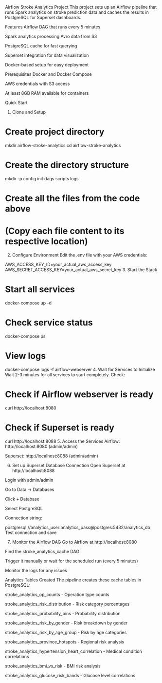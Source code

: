 Airflow Stroke Analytics Project
This project sets up an Airflow pipeline that runs Spark analytics on stroke prediction data and caches the results in PostgreSQL for Superset dashboards.

Features
Airflow DAG that runs every 5 minutes

Spark analytics processing Avro data from S3

PostgreSQL cache for fast querying

Superset integration for data visualization

Docker-based setup for easy deployment

Prerequisites
Docker and Docker Compose

AWS credentials with S3 access

At least 8GB RAM available for containers

Quick Start
1. Clone and Setup

# Create project directory
mkdir airflow-stroke-analytics
cd airflow-stroke-analytics

# Create the directory structure
mkdir -p config init dags scripts logs

# Create all the files from the code above
# (Copy each file content to its respective location)
2. Configure Environment
Edit the .env file with your AWS credentials:


AWS_ACCESS_KEY_ID=your_actual_aws_access_key
AWS_SECRET_ACCESS_KEY=your_actual_aws_secret_key
3. Start the Stack

# Start all services
docker-compose up -d

# Check service status
docker-compose ps

# View logs
docker-compose logs -f airflow-webserver
4. Wait for Services to Initialize
Wait 2-3 minutes for all services to start completely. Check:


# Check if Airflow webserver is ready
curl http://localhost:8080

# Check if Superset is ready  
curl http://localhost:8088
5. Access the Services
Airflow: http://localhost:8080 (admin/admin)

Superset: http://localhost:8088 (admin/admin)

6. Set up Superset Database Connection
Open Superset at http://localhost:8088

Login with admin/admin

Go to Data → Databases

Click + Database

Select PostgreSQL

Connection string:


postgresql://analytics_user:analytics_pass@postgres:5432/analytics_db
Test connection and save

7. Monitor the Airflow DAG
Go to Airflow at http://localhost:8080

Find the stroke_analytics_cache DAG

Trigger it manually or wait for the scheduled run (every 5 minutes)

Monitor the logs for any issues


Analytics Tables Created
The pipeline creates these cache tables in PostgreSQL:

stroke_analytics_op_counts - Operation type counts

stroke_analytics_risk_distribution - Risk category percentages

stroke_analytics_probability_bins - Probability distribution

stroke_analytics_risk_by_gender - Risk breakdown by gender

stroke_analytics_risk_by_age_group - Risk by age categories

stroke_analytics_province_hotspots - Regional risk analysis

stroke_analytics_hypertension_heart_correlation - Medical condition correlations

stroke_analytics_bmi_vs_risk - BMI risk analysis

stroke_analytics_glucose_risk_bands - Glucose level correlations
